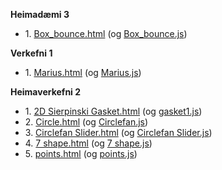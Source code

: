 <b>Heimadæmi 3</b>
<ul>
  <li> 1. <a href="Heimadæmi_3/Box_bounce_mod/box-bounce.html">Box_bounce.html</a> (og <a href="Heimadæmi_3/Box_bounce_mod/box-bounce_files/marius/box-bounce.js.download">Box_bounce.js</a>)</li> 
</ul>

<b>Verkefni 1</b>
<ul>
  <li> 1. <a href="Verkefni_1/marius.html">Marius.html</a> (og <a href="Verkefni_1/marius/marius.js">Marius.js</a>)</li> 
</ul>

<b>Heimaverkefni 2</b>
<ul>
  <li> 1. <a href="Heimadæmi_2/d1_Gasket/2D Sierpinski Gasket.html">2D Sierpinski Gasket.html</a> (og <a href="Heimadæmi_2/d1_Gasket/2D Sierpinski Gasket_files/gasket1.js.download">gasket1.js</a>)</li> 
    
  <li> 2. <a href="Heimadæmi_2/d2_Circlefan/circlefan.html">Circle.html</a> (og <a href="Heimadæmi_2/d2_Circlefan/circlefan_files/circlefan.js.download">Circlefan.js</a>)</li> 
    
  <li> 3. <a href="Heimadæmi_2/d3_Circlefan_Slider/circlefan.html">Circlefan Slider.html</a> (og <a href="Heimadæmi_2/d3_Circlefan_Slider/circlefan_files/circlefan.js.download">Circlefan Slider.js</a>)</li> 
      
  <li> 4. <a href="Heimadæmi_2/d4_seven_shape/7-shape-fan.html">7 shape.html</a> (og <a href="Heimadæmi_2/d4_seven_shape/7-shape-fan_files/7-shape-fan.js.download">7 shape.js</a>)</li> 
        
  <li> 5. <a href="Heimadæmi_2/d5_click_triangle/points.html">points.html</a> (og <a href="Heimadæmi_2/d5_click_triangle/points_files/points.js.download">points.js</a>)</li> 
      
</ul>

